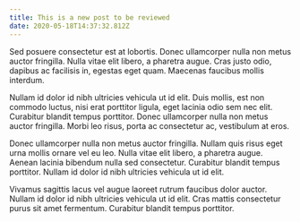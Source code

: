 ```yaml
---
title: This is a new post to be reviewed
date: 2020-05-18T14:37:32.812Z
---
```

Sed posuere consectetur est at lobortis. Donec ullamcorper nulla non metus auctor fringilla. Nulla vitae elit libero, a pharetra augue. Cras justo odio, dapibus ac facilisis in, egestas eget quam. Maecenas faucibus mollis interdum.

Nullam id dolor id nibh ultricies vehicula ut id elit. Duis mollis, est non commodo luctus, nisi erat porttitor ligula, eget lacinia odio sem nec elit. Curabitur blandit tempus porttitor. Donec ullamcorper nulla non metus auctor fringilla. Morbi leo risus, porta ac consectetur ac, vestibulum at eros.

Donec ullamcorper nulla non metus auctor fringilla. Nullam quis risus eget urna mollis ornare vel eu leo. Nulla vitae elit libero, a pharetra augue. Aenean lacinia bibendum nulla sed consectetur. Curabitur blandit tempus porttitor. Nullam id dolor id nibh ultricies vehicula ut id elit.

Vivamus sagittis lacus vel augue laoreet rutrum faucibus dolor auctor. Nullam id dolor id nibh ultricies vehicula ut id elit. Cras mattis consectetur purus sit amet fermentum. Curabitur blandit tempus porttitor.
